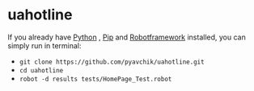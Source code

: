 # uahotline
If you already have [Python](https://www.python.org) , [Pip](http://pip-installer.org) and [Robotframework](http://robotframework.org) installed, you can simply run in terminal:

* `git clone https://github.com/pyavchik/uahotline.git`
* `cd uahotline`
* `robot -d results tests/HomePage_Test.robot`
